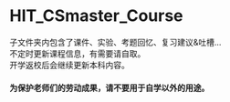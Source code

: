 # HIT_CSmaster_Course

子文件夹内包含了课件、实验、考题回忆、复习建议&吐槽...
<br/>不定时更新课程信息，有需要请自取。
<br/>开学返校后会继续更新本科内容。
#### 为保护老师们的劳动成果，请不要用于自学以外的用途。
